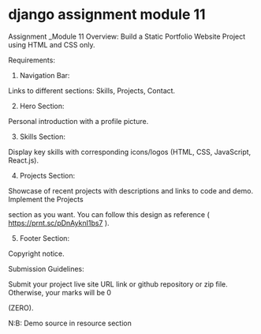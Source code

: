 # django assignment module 11

Assignment _Module 11
Overview: Build a Static Portfolio Website Project using HTML and CSS only.

Requirements:

1. Navigation Bar:

Links to different sections: Skills, Projects, Contact.

2. Hero Section:

Personal introduction with a profile picture.

3. Skills Section:

Display key skills with corresponding icons/logos (HTML, CSS, JavaScript, React.js).

4. Projects Section:

Showcase of recent projects with descriptions and links to code and demo. Implement the Projects

section as you want. You can follow this design as reference ( https://prnt.sc/pDnAyknI1bs7 ).

5. Footer Section:

Copyright notice.

Submission Guidelines:

Submit your project live site URL link or github repository or zip file. Otherwise, your marks will be 0

(ZERO).

N:B: Demo source in resource section